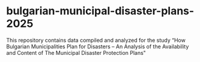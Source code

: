 # bulgarian-municipal-disaster-plans-2025
This repository contains data compiled and analyzed for the study “How Bulgarian Municipalities Plan for Disasters – An Analysis of the Availability and Content of The Municipal Disaster Protection Plans"
